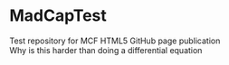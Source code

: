 # MadCapTest
Test repository for MCF HTML5 GitHub page publication  
Why is this harder than doing a differential equation

